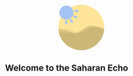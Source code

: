 <p align=center><img src="https://github.com/jamesaharris/Saharan-Echo/blob/Website/echo.png?raw=true" alt="Header" width=30% /></p>


# Welcome to the Saharan Echo
